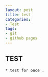 ```yaml
---
layout: post
title: test
categories:
- Test
tags:
- git
- github pages
---
```


## TEST
	* test for once .
